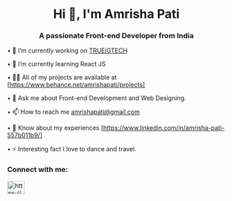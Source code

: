 <h1 align="center">Hi 👋, I'm Amrisha Pati</h1>
<h3 align="center">A passionate Front-end Developer from India</h3>

•⁠  ⁠🔭 I’m currently working on [TRUEiGTECH]([https://www.trueigtech.com/])

•⁠  ⁠🌱 I’m currently learning React JS

•⁠  ⁠👨‍💻 All of my projects are available at [https://www.behance.net/amrishapati/projects]

•⁠  ⁠💬 Ask me about Front-end Development and Web Designing.

•⁠  ⁠📫 How to reach me amrishapati@gmail.com

•⁠  ⁠📄 Know about my experiences [https://www.linkedin.com/in/amrisha-pati-557b011b9/]

•⁠  ⁠⚡ Interesting fact I love to dance and travel.

<h3 align="left">Connect with me:</h3>
<p align="left">
<a href="https://www.linkedin.com/in/amrisha-pati-557b011b9/" target="blank"><img align="center" src="https://raw.githubusercontent.com/rahuldkjain/github-profile-readme-generator/master/src/images/icons/Social/linked-in-alt.svg" alt="https://www.linkedin.com/in/suryakantapanda/" height="30" width="40" /></a>
</p>
